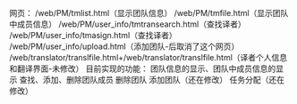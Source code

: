 网页：
/web/PM/tmlist.html（显示团队信息）
/web/PM/tmfile.html（显示团队中成员信息）
/web/PM/user_info/tmtransearch.html（查找译者）
/web/PM/user_info/tmasign.html（查找译者）
/web/PM/user_info/upload.html（添加团队-后取消了这个网页）
/web/translator/translfile.html+/web/translator/translfile.html（译者个人信息和翻译界面-未修改）
目前实现的功能：
团队信息的显示、团队中成员信息的显示
查找、添加、删除团队成员
删除团队
添加团队（还在修改）
任务分配（还在修改）
